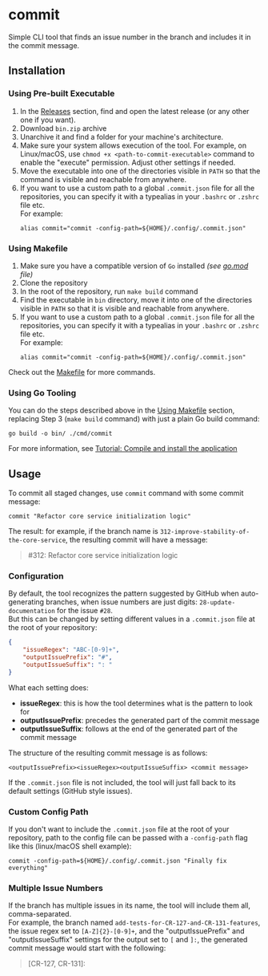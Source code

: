 # commit
Simple CLI tool that finds an issue number in the branch and includes it in the commit message.

## Installation
### Using Pre-built Executable
1. In the [Releases](https://github.com/artem-y/commit/releases) section, find and open the latest release (or any other one if you want).
2. Download `bin.zip` archive
3. Unarchive it and find a folder for your machine's architecture.
4. Make sure your system allows execution of the tool. For example, on Linux/macOS, use `chmod +x <path-to-commit-executable>` command to enable the "execute" permission. Adjust other settings if needed.
5. Move the executable into one of the directories visible in `PATH` so that the command is visible and reachable from anywhere.
6. If you want to use a custom path to a global `.commit.json` file for all the repositories, you can specify it with a typealias in your `.bashrc` or `.zshrc` file etc.  
   For example:  
   ```shell
   alias commit="commit -config-path=${HOME}/.config/.commit.json"
   ```
### Using Makefile
1. Make sure you have a compatible version of `Go` installed _(see [go.mod](https://github.com/artem-y/commit/blob/main/go.mod#L3) file)_
2. Clone the repository
3. In the root of the repository, run `make build` command
4. Find the executable in `bin` directory, move it into one of the directories visible in `PATH` so that it is visible and reachable from anywhere.
5. If you want to use a custom path to a global `.commit.json` file for all the repositories, you can specify it with a typealias in your `.bashrc` or `.zshrc` file etc.  
   For example:  
   ```shell
   alias commit="commit -config-path=${HOME}/.config/.commit.json"
   ```  

Check out the [Makefile](/Makefile) for more commands.
### Using Go Tooling
You can do the steps described above in the [Using Makefile](#using-makefile) section, replacing Step 3 (`make build` command) with just a plain Go build command:  
```shell
go build -o bin/ ./cmd/commit
```

For more information, see [Tutorial: Compile and install the application](https://go.dev/doc/tutorial/compile-install) 
## Usage
To commit all staged changes, use `commit` command with some commit message:
```shell
commit "Refactor core service initialization logic"
```
The result: for example, if the branch name is `312-improve-stability-of-the-core-service`, the resulting commit will have a message:

> #312: Refactor core service initialization logic
### Configuration
By default, the tool recognizes the pattern suggested by GitHub when auto-generating branches, when issue numbers are just digits: `28-update-documentation` for the issue  `#28`.  
But this can be changed by setting different values in a `.commit.json` file at the root of your repository:  
```json
{  
    "issueRegex": "ABC-[0-9]+", 
    "outputIssuePrefix": "#",
    "outputIssueSuffix": ": "
}
```
What each setting does:
- **issueRegex**: this is how the tool determines what is the pattern to look for
- **outputIssuePrefix**: precedes the generated part of the commit message
- **outputIssueSuffix**: follows at the end of the generated part of the commit message

The structure of the resulting commit message is as follows:  
```
<outputIssuePrefix><issueRegex><outputIssueSuffix> <commit message>
```
If the `.commit.json` file is not included, the tool will just fall back to its default settings (GitHub style issues). 
### Custom Config Path
If you don't want to include the `.commit.json` file at the root of your repository, path to the config file can be passed with a `-config-path` flag like this (linux/macOS shell example):
```shell
commit -config-path=${HOME}/.config/.commit.json "Finally fix everything"
```
### Multiple Issue Numbers
If the branch has multiple issues in its name, the tool will include them all, comma-separated.  
For example, the branch named `add-tests-for-CR-127-and-CR-131-features`, the issue regex set to `[A-Z]{2}-[0-9]+`, and the "outputIssuePrefix" and "outputIssueSuffix" settings for the output set to `[` and `]:`, the generated commit message would start with the following:  
> [CR-127, CR-131]: 
